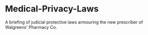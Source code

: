 # Medical-Privacy-Laws
A briefing of judicial protective laws armouring the new prescriber of Walgreens' Pharmacy Co.
